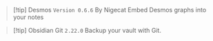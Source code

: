 >[!tip] Desmos
`Version 0.6.6`
By Nigecat
Embed Desmos graphs into your notes

>[!tip] Obsidian Git
`2.22.0`
Backup your vault with Git.